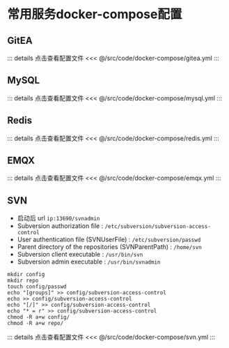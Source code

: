 # 常用服务docker-compose配置

## GitEA

::: details 点击查看配置文件
<<< @/src/code/docker-compose/gitea.yml
:::

## MySQL

::: details 点击查看配置文件
<<< @/src/code/docker-compose/mysql.yml
:::

## Redis

::: details 点击查看配置文件
<<< @/src/code/docker-compose/redis.yml
:::

## EMQX

::: details 点击查看配置文件
<<< @/src/code/docker-compose/emqx.yml
:::

## SVN

- 启动后 url `ip:13690/svnadmin`
- Subversion authorization file : `/etc/subversion/subversion-access-control`
- User authentication file (SVNUserFile) : `/etc/subversion/passwd`
- Parent directory of the repositories (SVNParentPath) : `/home/svn`
- Subversion client executable : `/usr/bin/svn`
- Subversion admin executable : `/usr/bin/svnadmin`
```shell
mkdir config
mkdir repo
touch config/passwd
echo "[groups]" >> config/subversion-access-control
echo >> config/subversion-access-control
echo "[/]" >> config/subversion-access-control
echo "* = r" >> config/subversion-access-control
chmod -R a+w config/
chmod -R a+w repo/
```

::: details 点击查看配置文件
<<< @/src/code/docker-compose/svn.yml
:::


